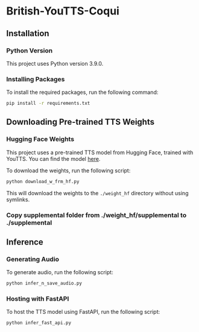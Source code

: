# British-YouTTS-Coqui

## Installation

### Python Version
This project uses Python version 3.9.0.

### Installing Packages
To install the required packages, run the following command:

```bash
pip install -r requirements.txt
```

## Downloading Pre-trained TTS Weights

### Hugging Face Weights
This project uses a pre-trained TTS model from Hugging Face, trained with YouTTS. You can find the model [here](https://huggingface.co/voices/VCTK_British_English_Males).

To download the weights, run the following script:

```bash
python download_w_frm_hf.py
```

This will download the weights to the `./weight_hf` directory without using symlinks.

### Copy supplemental folder from ./weight_hf/supplemental to ./supplemental

## Inference

### Generating Audio
To generate audio, run the following script:

```bash
python infer_n_save_audio.py
```

### Hosting with FastAPI
To host the TTS model using FastAPI, run the following script:

```bash
python infer_fast_api.py
```
